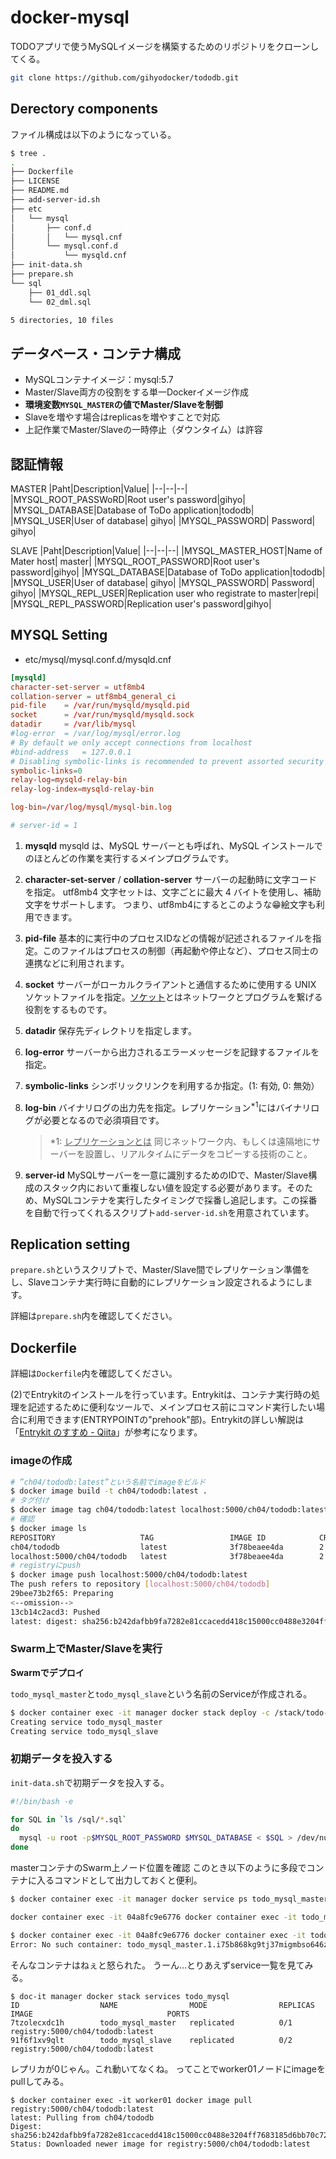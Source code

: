 # docker-mysql

TODOアプリで使うMySQLイメージを構築するためのリポジトリをクローンしてくる。
```bash
git clone https://github.com/gihyodocker/tododb.git
```

## Derectory components

ファイル構成は以下のようになっている。
```bash
$ tree .
.
├── Dockerfile
├── LICENSE
├── README.md
├── add-server-id.sh
├── etc
│   └── mysql
│       ├── conf.d
│       │   └── mysql.cnf
│       └── mysql.conf.d
│           └── mysqld.cnf
├── init-data.sh
├── prepare.sh
└── sql
    ├── 01_ddl.sql
    └── 02_dml.sql

5 directories, 10 files
```

## データベース・コンテナ構成

- MySQLコンテナイメージ：mysql:5.7
- Master/Slave両方の役割をする単一Dockerイメージ作成
- **環境変数`MYSQL_MASTER`の値でMaster/Slaveを制御**
- Slaveを増やす場合はreplicasを増やすことで対応
- 上記作業でMaster/Slaveの一時停止（ダウンタイム）は許容

## 認証情報

MASTER
|Paht|Description|Value|
|--|--|--|
|MYSQL_ROOT_PASSWoRD|Root user's password|gihyo|
|MYSQL_DATABASE|Database of ToDo application|tododb|
|MYSQL_USER|User of database| gihyo|
|MYSQL_PASSWORD| Password| gihyo|

SLAVE
|Paht|Description|Value|
|--|--|--|
|MYSQL_MASTER_HOST|Name of Mater host| master|
|MYSQL_ROOT_PASSWORD|Root user's password|gihyo|
|MYSQL_DATABASE|Database of ToDo application|tododb|
|MYSQL_USER|User of database| gihyo|
|MYSQL_PASSWORD| Password| gihyo|
|MYSQL_REPL_USER|Replication user who registrate to master|repi|
|MYSQL_REPL_PASSWORD|Replication user's password|gihyo|

## MYSQL Setting

- etc/mysql/mysql.conf.d/mysqld.cnf

```cnf
[mysqld]
character-set-server = utf8mb4
collation-server = utf8mb4_general_ci
pid-file	= /var/run/mysqld/mysqld.pid
socket		= /var/run/mysqld/mysqld.sock
datadir		= /var/lib/mysql
#log-error	= /var/log/mysql/error.log
# By default we only accept connections from localhost
#bind-address	= 127.0.0.1
# Disabling symbolic-links is recommended to prevent assorted security risks
symbolic-links=0
relay-log=mysqld-relay-bin 
relay-log-index=mysqld-relay-bin 

log-bin=/var/log/mysql/mysql-bin.log

# server-id = 1
```

1. **mysqld**
   mysqld は、MySQL サーバーとも呼ばれ、MySQL インストールでのほとんどの作業を実行するメインプログラムです。

2. **character-set-server** / **collation-server**
サーバーの起動時に文字コードを指定。
utf8mb4 文字セットは、文字ごとに最大 4 バイトを使用し、補助文字をサポートします。
つまり、utf8mb4にするとこのような😁絵文字も利用できます。

3.  **pid-file**
 基本的に実行中のプロセスIDなどの情報が記述されるファイルを指定。このファイルはプロセスの制御（再起動や停止など）、プロセス同士の連携などに利用されます。

4. **socket**
サーバーがローカルクライアントと通信するために使用する UNIX ソケットファイルを指定。[ソケット](http://research.nii.ac.jp/~ichiro/syspro98/socket.html)とはネットワークとプログラムを繋げる役割をするものです。

5. **datadir**
保存先ディレクトリを指定します。

6. **log-error**
サーバーから出力されるエラーメッセージを記録するファイルを指定。

7. **symbolic-links**
シンボリックリンクを利用するか指定。(1: 有効, 0: 無効）

8. **log-bin**
バイナリログの出力先を指定。レプリケーション<sup>*1</sup>にはバイナリログが必要となるので必須項目です。
    > *1: <u>レプリケーションとは</u>
    > 同じネットワーク内、もしくは遠隔地にサーバーを設置し、リアルタイムにデータをコピーする技術のこと。

9. **server-id**
MySQLサーバーを一意に識別するためのIDで、Master/Slave構成のスタック内において重複しない値を設定する必要があります。そのため、MySQLコンテナを実行したタイミングで採番し追記します。この採番を自動で行ってくれるスクリプト`add-server-id.sh`を用意されています。


## Replication setting

`prepare.sh`というスクリプトで、Master/Slave間でレプリケーション準備をし、Slaveコンテナ実行時に自動的にレプリケーション設定されるようにします。

詳細は`prepare.sh`内を確認してください。

## Dockerfile

詳細は`Dockerfile`内を確認してください。

(2)でEntrykitのインストールを行っています。Entrykitは、コンテナ実行時の処理を記述するために便利なツールで、メインプロセス前にコマンド実行したい場合に利用できます(ENTRYPOINTの"prehook"部)。Entrykitの詳しい解説は「[Entrykit のすすめ - Qiita](https://qiita.com/spesnova/items/bae6406bf69d2dc6f88b)」が参考になります。

### imageの作成

```bash
# ”ch04/tododb:latest”という名前でimageをビルド
$ docker image build -t ch04/tododb:latest .
# タグ付け
$ docker image tag ch04/tododb:latest localhost:5000/ch04/tododb:latest
# 確認
$ docker image ls
REPOSITORY                   TAG                 IMAGE ID            CREATED             SIZE
ch04/tododb                  latest              3f78beaee4da        2 minutes ago       490MB
localhost:5000/ch04/tododb   latest              3f78beaee4da        2 minutes ago       490MB
# registryにpush
$ docker image push localhost:5000/ch04/tododb:latest 
The push refers to repository [localhost:5000/ch04/tododb]
29bee73b2f65: Preparing 
<--omission-->
13cb14c2acd3: Pushed 
latest: digest: sha256:b242dafbb9fa7282e81ccacedd418c15000cc0488e3204ff7683185d6bb70c72 size: 5334
```

### Swarm上でMaster/Slaveを実行

**Swarmでデプロイ**

`todo_mysql_master`と`todo_mysql_slave`という名前のServiceが作成される。

```bash
$ docker container exec -it manager docker stack deploy -c /stack/todo-mysql.yml todo_mysql
Creating service todo_mysql_master
Creating service todo_mysql_slave
```


### 初期データを投入する

`init-data.sh`で初期データを投入する。

```sh
#!/bin/bash -e

for SQL in `ls /sql/*.sql`
do
  mysql -u root -p$MYSQL_ROOT_PASSWORD $MYSQL_DATABASE < $SQL > /dev/null 2>&1
done
```

masterコンテナのSwarm上ノード位置を確認
このとき以下のように多段でコンテナに入るコマンドとして出力しておくと便利。

```bash
$ docker container exec -it manager docker service ps todo_mysql_master --no-trunc --filter "desired-state=running" --format "docker container exec -it {{.Node}} docker container exec -it {{.Name}}.{{.ID}} bash"

docker container exec -it 04a8fc9e6776 docker container exec -it todo_mysql_master.1.i75b868kg9tj37migmbso646z bash

$ docker container exec -it 04a8fc9e6776 docker container exec -it todo_mysql_master.1.i75b868kg9tj37migmbso646z bash
Error: No such container: todo_mysql_master.1.i75b868kg9tj37migmbso646z
```
そんなコンテナはねぇと怒られた。
うーん…とりあえずservice一覧を見てみる。

```
$ doc-it manager docker stack services todo_mysql
ID                  NAME                MODE                REPLICAS            IMAGE                              PORTS
7tzolecxdc1h        todo_mysql_master   replicated          0/1                 registry:5000/ch04/tododb:latest   
91f6f1xv9qlt        todo_mysql_slave    replicated          0/2                 registry:5000/ch04/tododb:latest
```

レプリカが0じゃん。これ動いてなくね。
ってことでworker01ノードにimageをpullしてみる。

```
$ docker container exec -it worker01 docker image pull registry:5000/ch04/tododb:latest
latest: Pulling from ch04/tododb
Digest: sha256:b242dafbb9fa7282e81ccacedd418c15000cc0488e3204ff7683185d6bb70c72
Status: Downloaded newer image for registry:5000/ch04/tododb:latest
```











